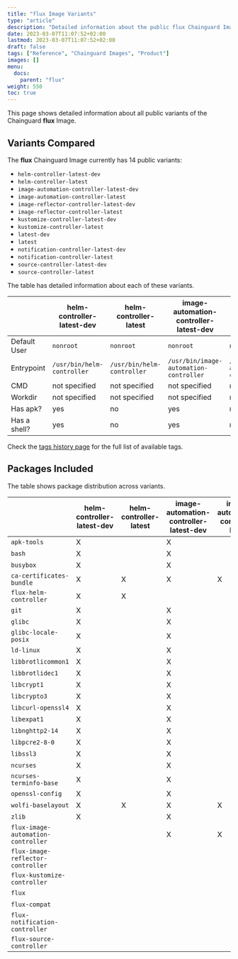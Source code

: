 ```yaml
---
title: "flux Image Variants"
type: "article"
description: "Detailed information about the public flux Chainguard Image variants"
date: 2023-03-07T11:07:52+02:00
lastmod: 2023-03-07T11:07:52+02:00
draft: false
tags: ["Reference", "Chainguard Images", "Product"]
images: []
menu:
  docs:
    parent: "flux"
weight: 550
toc: true
---
```


This page shows detailed information about all public variants of the Chainguard **flux** Image.

## Variants Compared
The **flux** Chainguard Image currently has 14 public variants: 

- `helm-controller-latest-dev`
- `helm-controller-latest`
- `image-automation-controller-latest-dev`
- `image-automation-controller-latest`
- `image-reflector-controller-latest-dev`
- `image-reflector-controller-latest`
- `kustomize-controller-latest-dev`
- `kustomize-controller-latest`
- `latest-dev`
- `latest`
- `notification-controller-latest-dev`
- `notification-controller-latest`
- `source-controller-latest-dev`
- `source-controller-latest`

The table has detailed information about each of these variants.

|              | helm-controller-latest-dev | helm-controller-latest     | image-automation-controller-latest-dev | image-automation-controller-latest     | image-reflector-controller-latest-dev | image-reflector-controller-latest     | kustomize-controller-latest-dev | kustomize-controller-latest     | latest-dev      | latest          | notification-controller-latest-dev | notification-controller-latest     | source-controller-latest-dev | source-controller-latest     |
|--------------|----------------------------|----------------------------|----------------------------------------|----------------------------------------|---------------------------------------|---------------------------------------|---------------------------------|---------------------------------|-----------------|-----------------|------------------------------------|------------------------------------|------------------------------|------------------------------|
| Default User | `nonroot`                  | `nonroot`                  | `nonroot`                              | `nonroot`                              | `nonroot`                             | `nonroot`                             | `nonroot`                       | `nonroot`                       | `nonroot`       | `nonroot`       | `nonroot`                          | `nonroot`                          | `nonroot`                    | `nonroot`                    |
| Entrypoint   | `/usr/bin/helm-controller` | `/usr/bin/helm-controller` | `/usr/bin/image-automation-controller` | `/usr/bin/image-automation-controller` | `/usr/bin/image-reflector-controller` | `/usr/bin/image-reflector-controller` | `/usr/bin/kustomize-controller` | `/usr/bin/kustomize-controller` | `/usr/bin/flux` | `/usr/bin/flux` | `/usr/bin/notification-controller` | `/usr/bin/notification-controller` | `/usr/bin/source-controller` | `/usr/bin/source-controller` |
| CMD          | not specified              | not specified              | not specified                          | not specified                          | not specified                         | not specified                         | not specified                   | not specified                   | `help`          | `help`          | not specified                      | not specified                      | not specified                | not specified                |
| Workdir      | not specified              | not specified              | not specified                          | not specified                          | not specified                         | not specified                         | not specified                   | not specified                   | not specified   | not specified   | not specified                      | not specified                      | not specified                | not specified                |
| Has apk?     | yes                        | no                         | yes                                    | no                                     | yes                                   | no                                    | yes                             | no                              | yes             | no              | yes                                | no                                 | yes                          | no                           |
| Has a shell? | yes                        | no                         | yes                                    | no                                     | yes                                   | no                                    | yes                             | no                              | yes             | yes             | yes                                | no                                 | yes                          | no                           |

Check the [tags history page](/chainguard/chainguard-images/reference/flux/tags_history/) for the full list of available tags.

## Packages Included
The table shows package distribution across variants.

|                                    | helm-controller-latest-dev | helm-controller-latest | image-automation-controller-latest-dev | image-automation-controller-latest | image-reflector-controller-latest-dev | image-reflector-controller-latest | kustomize-controller-latest-dev | kustomize-controller-latest | latest-dev | latest | notification-controller-latest-dev | notification-controller-latest | source-controller-latest-dev | source-controller-latest |
|------------------------------------|----------------------------|------------------------|----------------------------------------|------------------------------------|---------------------------------------|-----------------------------------|---------------------------------|-----------------------------|------------|--------|------------------------------------|--------------------------------|------------------------------|--------------------------|
| `apk-tools`                        | X                          |                        | X                                      |                                    | X                                     |                                   | X                               |                             | X          |        | X                                  |                                | X                            |                          |
| `bash`                             | X                          |                        | X                                      |                                    | X                                     |                                   | X                               |                             | X          |        | X                                  |                                | X                            |                          |
| `busybox`                          | X                          |                        | X                                      |                                    | X                                     |                                   | X                               |                             | X          | X      | X                                  |                                | X                            |                          |
| `ca-certificates-bundle`           | X                          | X                      | X                                      | X                                  | X                                     | X                                 | X                               | X                           | X          | X      | X                                  | X                              | X                            | X                        |
| `flux-helm-controller`             | X                          | X                      |                                        |                                    |                                       |                                   |                                 |                             |            |        |                                    |                                |                              |                          |
| `git`                              | X                          |                        | X                                      |                                    | X                                     |                                   | X                               |                             | X          |        | X                                  |                                | X                            |                          |
| `glibc`                            | X                          |                        | X                                      |                                    | X                                     | X                                 | X                               |                             | X          | X      | X                                  |                                | X                            |                          |
| `glibc-locale-posix`               | X                          |                        | X                                      |                                    | X                                     | X                                 | X                               |                             | X          | X      | X                                  |                                | X                            |                          |
| `ld-linux`                         | X                          |                        | X                                      |                                    | X                                     | X                                 | X                               |                             | X          | X      | X                                  |                                | X                            |                          |
| `libbrotlicommon1`                 | X                          |                        | X                                      |                                    | X                                     |                                   | X                               |                             | X          |        | X                                  |                                | X                            |                          |
| `libbrotlidec1`                    | X                          |                        | X                                      |                                    | X                                     |                                   | X                               |                             | X          |        | X                                  |                                | X                            |                          |
| `libcrypt1`                        | X                          |                        | X                                      |                                    | X                                     |                                   | X                               |                             | X          | X      | X                                  |                                | X                            |                          |
| `libcrypto3`                       | X                          |                        | X                                      |                                    | X                                     |                                   | X                               |                             | X          |        | X                                  |                                | X                            |                          |
| `libcurl-openssl4`                 | X                          |                        | X                                      |                                    | X                                     |                                   | X                               |                             | X          |        | X                                  |                                | X                            |                          |
| `libexpat1`                        | X                          |                        | X                                      |                                    | X                                     |                                   | X                               |                             | X          |        | X                                  |                                | X                            |                          |
| `libnghttp2-14`                    | X                          |                        | X                                      |                                    | X                                     |                                   | X                               |                             | X          |        | X                                  |                                | X                            |                          |
| `libpcre2-8-0`                     | X                          |                        | X                                      |                                    | X                                     |                                   | X                               |                             | X          |        | X                                  |                                | X                            |                          |
| `libssl3`                          | X                          |                        | X                                      |                                    | X                                     |                                   | X                               |                             | X          |        | X                                  |                                | X                            |                          |
| `ncurses`                          | X                          |                        | X                                      |                                    | X                                     |                                   | X                               |                             | X          |        | X                                  |                                | X                            |                          |
| `ncurses-terminfo-base`            | X                          |                        | X                                      |                                    | X                                     |                                   | X                               |                             | X          |        | X                                  |                                | X                            |                          |
| `openssl-config`                   | X                          |                        | X                                      |                                    | X                                     |                                   | X                               |                             | X          |        | X                                  |                                | X                            |                          |
| `wolfi-baselayout`                 | X                          | X                      | X                                      | X                                  | X                                     | X                                 | X                               | X                           | X          | X      | X                                  | X                              | X                            | X                        |
| `zlib`                             | X                          |                        | X                                      |                                    | X                                     |                                   | X                               |                             | X          |        | X                                  |                                | X                            |                          |
| `flux-image-automation-controller` |                            |                        | X                                      | X                                  |                                       |                                   |                                 |                             |            |        |                                    |                                |                              |                          |
| `flux-image-reflector-controller`  |                            |                        |                                        |                                    | X                                     | X                                 |                                 |                             |            |        |                                    |                                |                              |                          |
| `flux-kustomize-controller`        |                            |                        |                                        |                                    |                                       |                                   | X                               | X                           |            |        |                                    |                                |                              |                          |
| `flux`                             |                            |                        |                                        |                                    |                                       |                                   |                                 |                             | X          | X      |                                    |                                |                              |                          |
| `flux-compat`                      |                            |                        |                                        |                                    |                                       |                                   |                                 |                             | X          | X      |                                    |                                |                              |                          |
| `flux-notification-controller`     |                            |                        |                                        |                                    |                                       |                                   |                                 |                             |            |        | X                                  | X                              |                              |                          |
| `flux-source-controller`           |                            |                        |                                        |                                    |                                       |                                   |                                 |                             |            |        |                                    |                                | X                            | X                        |

